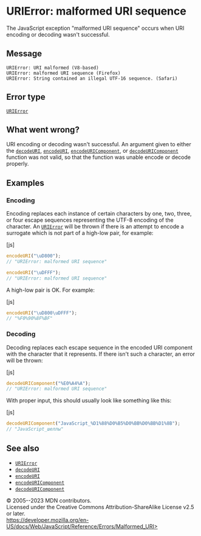 URIError: malformed URI sequence
================================

 
The JavaScript exception \"malformed URI sequence\" occurs when URI
encoding or decoding wasn\'t successful.


 
Message
-------

 
```text
URIError: URI malformed (V8-based)
URIError: malformed URI sequence (Firefox)
URIError: String contained an illegal UTF-16 sequence. (Safari)
```



 
Error type 
----------

 
[`URIError`](../global_objects/urierror)



 
What went wrong? 
----------------

 
URI encoding or decoding wasn\'t successful. An argument given to either
the [`decodeURI`](../global_objects/decodeuri),
[`encodeURI`](../global_objects/encodeuri),
[`encodeURIComponent`](../global_objects/encodeuricomponent), or
[`decodeURIComponent`](../global_objects/decodeuricomponent) function
was not valid, so that the function was unable encode or decode
properly.



 
Examples
--------


 
### Encoding

 
Encoding replaces each instance of certain characters by one, two,
three, or four escape sequences representing the UTF-8 encoding of the
character. An [`URIError`](../global_objects/urierror) will be thrown if
there is an attempt to encode a surrogate which is not part of a
high-low pair, for example:

 
 
[js]


```js
encodeURI("\uD800");
// "URIError: malformed URI sequence"

encodeURI("\uDFFF");
// "URIError: malformed URI sequence"
```


A high-low pair is OK. For example:

 
 
[js]


```js
encodeURI("\uD800\uDFFF");
// "%F0%90%8F%BF"
```




 
### Decoding

 
Decoding replaces each escape sequence in the encoded URI component with
the character that it represents. If there isn\'t such a character, an
error will be thrown:

 
 
[js]


```js
decodeURIComponent("%E0%A4%A");
// "URIError: malformed URI sequence"
```


With proper input, this should usually look like something like this:

 
 
[js]


```js
decodeURIComponent("JavaScript_%D1%88%D0%B5%D0%BB%D0%BB%D1%8B");
// "JavaScript_шеллы"
```




 
See also 
--------

 
-   [`URIError`](../global_objects/urierror)
-   [`decodeURI`](../global_objects/decodeuri)
-   [`encodeURI`](../global_objects/encodeuri)
-   [`encodeURIComponent`](../global_objects/encodeuricomponent)
-   [`decodeURIComponent`](../global_objects/decodeuricomponent)



 
© 2005--2023 MDN contributors.\
Licensed under the Creative Commons Attribution-ShareAlike License v2.5
or later.\
https://developer.mozilla.org/en-US/docs/Web/JavaScript/Reference/Errors/Malformed_URI>

